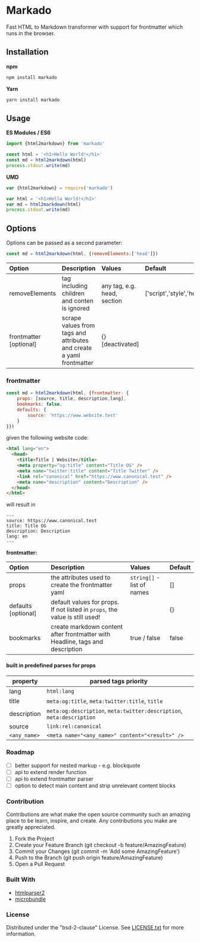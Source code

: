 # Markado

Fast HTML to Markdown transformer with support for frontmatter which runs in the browser.

## Installation

**npm**

```sh
npm install markado
```

**Yarn**

```sh
yarn install markado
```

## Usage

**ES Modules / ES6**

```Javascript
import {html2markdown} from 'markado'

const html = '<h1>Hello World!</h1>'
const md = html2markdown(html)
process.stdout.write(md)
```

**UMD**

```Javascript
var {html2markdown} = require('markado')

var html = '<h1>Hello World!</h1>'
var md = html2markdown(html)
process.stdout.write(md)
```

## Options

Options can be passed as a second parameter:

```Javascript
const md = html2markdown(html, {removeElements:['head']})
```

| Option                 | Description                                                          | Values                      | Default                   |
| :--------------------- | :------------------------------------------------------------------- | :-------------------------- | :------------------------ |
| removeElements         | tag including children and conten is ignored                         | any tag, e.g. head, section | ['script','style','head'] |
| frontmatter [optional] | scrape values from tags and attributes and create a yaml frontmatter | {} [deactivated]            |                           |

### frontmatter

```Javascript
const md = html2markdown(html, {frontmatter: {
    props: [source, title, description,lang],
    bookmarks: false,
    defaults: {
        source: 'https://www.website.test'
    }
}})
```

given the following website code:

```html
<html lang="en">
  <head>
    <title>Title | Website</title>
    <meta property="og:title" content="Title OG" />
    <meta name="twitter:title" content="Title Twitter" />
    <link rel="canonical" href="https://www.canonical.test" />
    <meta name="description" content="Description" />
  </head>
</html>
```

will result in

```
---
source: https://www.canonical.test
title: Title OG
description: Description
lang: en
---
```

**frontmatter:**

| Option              | Description                                                                  | Values                     | Default |
| :------------------ | :--------------------------------------------------------------------------- | :------------------------- | :------ |
| props               | the attributes used to create the frontmatter yaml                           | `string[]` - list of names | []      |
| defaults [optional] | default values for props. If not listed in `props`, the value is still used! |                            | {}      |
| bookmarks | create markdown content after frontmatter with Headline, tags and description | true / false | false |

#### built in predefined parses for props

| property | parsed tags priority |
| --- | --- |
| lang | `html:lang` |
| title | `meta:og:title`, `meta:twitter:title`, `title`|
| description | `meta:og:description`, `meta:twitter:description`, `meta:description` |
| source | `link:rel:canonical` |
| `<any_name>` | `<meta name="<any_name>" content="<result>" />` |

### Roadmap

 - [ ] better support for nested markup - e.g. blockquote
 - [ ] api to extend render function
 - [ ] api to extend frontmatter parser
 - [ ] option to detect main content and strip unrelevant content blocks

### Contribution

Contributions are what make the open source community such an amazing place to be learn, inspire, and create. Any contributions you make are greatly appreciated.

1. Fork the Project
1. Create your Feature Branch (git checkout -b feature/AmazingFeature)
1. Commit your Changes (git commit -m 'Add some AmazingFeature')
1. Push to the Branch (git push origin feature/AmazingFeature)
1. Open a Pull Request

### Built With

- [htmlparser2](https://github.com/fb55/htmlparser2)
- [microbundle](https://github.com/developit/microbundle)

### License

Distributed under the "bsd-2-clause" License. See [LICENSE.txt](LICENSE.txt) for more information.
